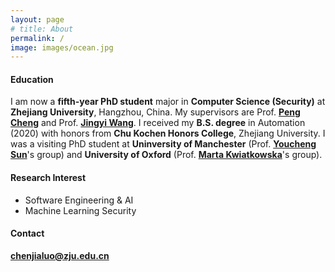 ```yaml
---
layout: page
# title: About
permalink: /
image: images/ocean.jpg
---
```

#### Education

I am now a **fifth-year PhD student** major in **Computer Science (Security)** at **Zhejiang University**, Hangzhou, China. My supervisors are Prof. **[Peng Cheng](https://person.zju.edu.cn/en/cp#0)** and Prof. **[Jingyi Wang](https://wang-jingyi.github.io/)**. I received my **B.S. degree** in Automation (2020) with honors from **Chu Kochen Honors College**, Zhejiang University. 
I was a visiting PhD student at **Uninversity of Manchester** (Prof. **[Youcheng Sun](https://research.manchester.ac.uk/en/persons/youcheng.sun)**'s group) and **University of Oxford** (Prof. **[Marta Kwiatkowska](https://www.cs.ox.ac.uk/people/marta.kwiatkowska/)**'s group). 


<!-- <img align="right" src="images/me2.jpeg" />  -->
<!-- <img style="float: right;" src="images/me2.jpeg">  -->

#### Research Interest

- Software Engineering & AI 
- Machine Learning Security 


#### Contact
**[chenjialuo@zju.edu.cn](mailto:chenjialuo@zju.edu.cn)**
